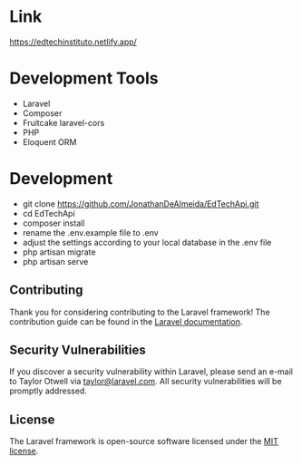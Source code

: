 # Link

https://edtechinstituto.netlify.app/

# Development Tools

- Laravel
- Composer
- Fruitcake laravel-cors
- PHP
- Eloquent ORM

# Development

- git clone https://github.com/JonathanDeAlmeida/EdTechApi.git
- cd EdTechApi
- composer install
- rename the .env.example file to .env
- adjust the settings according to your local database in the .env file
- php artisan migrate
- php artisan serve

## Contributing

Thank you for considering contributing to the Laravel framework! The contribution guide can be found in the [Laravel documentation](https://laravel.com/docs/contributions).

## Security Vulnerabilities

If you discover a security vulnerability within Laravel, please send an e-mail to Taylor Otwell via [taylor@laravel.com](mailto:taylor@laravel.com). All security vulnerabilities will be promptly addressed.

## License

The Laravel framework is open-source software licensed under the [MIT license](https://opensource.org/licenses/MIT).
